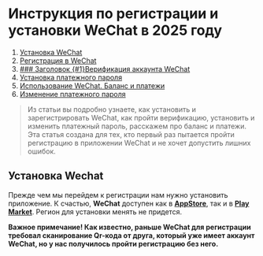 # Инструкция по регистрации и установки WeChat в 2025 году
1. [Установка WeСhat](#1)
2. [Регистрация в WeChat](#like-this-one)
3. [### Заголовок {#1}Верификация аккаунта WeChat](#like-this-one)
4. [Установка платежного пароля](#like-this-one)
5. [Использование WeChat. Баланс и платежи](#like-this-one)
6. [Изменение платежного пароля](#like-this-one)
> Из статьи вы подробно узнаете, как установить и зарегистрировать WeChat, как пройти верификацию, установить и изменить платежный пароль, расскажем про баланс и платежи.    
Эта статья создана для тех, кто первый раз пытается пройти регистрацию в приложении WeChat и не хочет допустить лишних ошибок.

## Установка Wechat
Прежде чем мы перейдем к регистрации нам нужно установить приложение. К счастью, **WeChat** доступен как в **[AppStore](https://apps.apple.com/ru/app/wechat/id414478124)**, так и в **[Play Market](https://play.google.com/store/apps/details?id=com.tencent.mm&hl=ru&pli=1)**. Регион для установки менять не придется.  
  
**Важное примечание! Как известно, раньше WeChat для регистрации требовал сканирование Qr-кода от друга, который уже имеет аккаунт WeChat, но у нас получилось пройти регистрацию без него.**
<!--stackedit_data:
eyJoaXN0b3J5IjpbOTQ0MjUxMTQsLTE4NzEyMTA5NDksLTIwOD
g3NDY2MTJdfQ==
-->